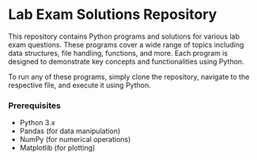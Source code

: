 # Lab Exam Solutions Repository

This repository contains Python programs and solutions for various lab exam questions. These programs cover a wide range of topics including data structures, file handling, functions, and more. Each program is designed to demonstrate key concepts and functionalities using Python.

To run any of these programs, simply clone the repository, navigate to the respective file, and execute it using Python.

### Prerequisites

- Python 3.x
- Pandas (for data manipulation)
- NumPy (for numerical operations)
- Matplotlib (for plotting)

